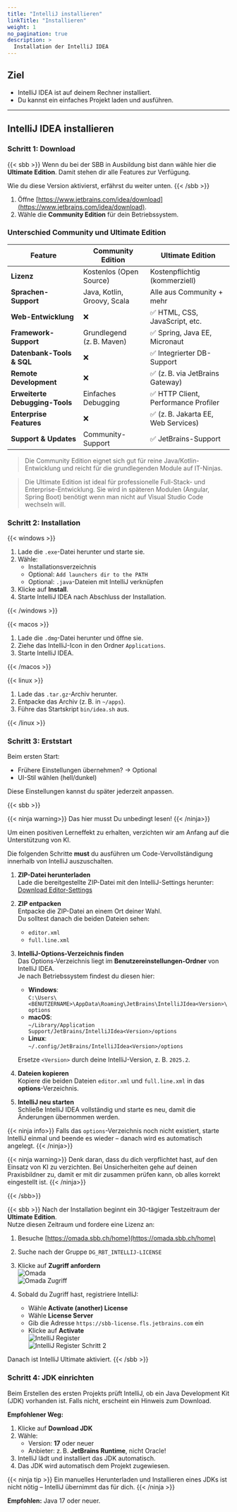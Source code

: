 ```yaml
---
title: "IntelliJ installieren"
linkTitle: "Installieren"
weight: 1
no_pagination: true
description: >
  Installation der IntelliJ IDEA
---
```


## Ziel

- IntelliJ IDEA ist auf deinem Rechner installiert.
- Du kannst ein einfaches Projekt laden und ausführen.

---

## IntelliJ IDEA installieren

### Schritt 1: Download

{{< sbb >}}
Wenn du bei der SBB in Ausbildung bist dann wähle hier die **Ultimate Edition**. Damit stehen dir alle Features zur
Verfügung.

Wie du diese Version aktivierst, erfährst du weiter unten.
{{< /sbb >}}

1. Öffne [https://www.jetbrains.com/idea/download](https://www.jetbrains.com/idea/download).
2. Wähle die **Community Edition** für dein Betriebssystem.

### Unterschied Community und Ultimate Edition

| Feature                        | Community Edition           | Ultimate Edition                     |
| ------------------------------ | --------------------------- | ------------------------------------ |
| **Lizenz**                     | Kostenlos (Open Source)     | Kostenpflichtig (kommerziell)        |
| **Sprachen-Support**           | Java, Kotlin, Groovy, Scala | Alle aus Community + mehr            |
| **Web-Entwicklung**            | ❌                          | ✅ HTML, CSS, JavaScript, etc.       |
| **Framework-Support**          | Grundlegend (z. B. Maven)   | ✅ Spring, Java EE, Micronaut        |
| **Datenbank-Tools & SQL**      | ❌                          | ✅ Integrierter DB-Support           |
| **Remote Development**         | ❌                          | ✅ (z. B. via JetBrains Gateway)     |
| **Erweiterte Debugging-Tools** | Einfaches Debugging         | ✅ HTTP Client, Performance Profiler |
| **Enterprise Features**        | ❌                          | ✅ (z. B. Jakarta EE, Web Services)  |
| **Support & Updates**          | Community-Support           | ✅ JetBrains-Support                 |

> Die Community Edition eignet sich gut für reine Java/Kotlin-Entwicklung und reicht für die grundlegenden Module auf IT-Ninjas.

> Die Ultimate Edition ist ideal für professionelle Full-Stack- und Enterprise-Entwicklung. Sie wird in späteren Modulen (Angular, Spring Boot) benötigt wenn man nicht auf Visual Studio Code wechseln will.

### Schritt 2: Installation

{{< windows >}}

1. Lade die `.exe`-Datei herunter und starte sie.
2. Wähle:
   - Installationsverzeichnis
   - Optional: `Add launchers dir to the PATH`
   - Optional: `.java`-Dateien mit IntelliJ verknüpfen
3. Klicke auf **Install**.
4. Starte IntelliJ IDEA nach Abschluss der Installation.

{{< /windows >}}

{{< macos >}}

1. Lade die `.dmg`-Datei herunter und öffne sie.
2. Ziehe das IntelliJ-Icon in den Ordner `Applications`.
3. Starte IntelliJ IDEA.

{{< /macos >}}

{{< linux >}}

1. Lade das `.tar.gz`-Archiv herunter.
2. Entpacke das Archiv (z. B. in `~/apps`).
3. Führe das Startskript `bin/idea.sh` aus.

{{< /linux >}}

### Schritt 3: Erststart

Beim ersten Start:

- Frühere Einstellungen übernehmen? → Optional
- UI-Stil wählen (hell/dunkel)

Diese Einstellungen kannst du später jederzeit anpassen.

{{< sbb >}}

{{< ninja warning>}}
Das hier musst Du unbedingt lesen!
{{< /ninja>}}

Um einen positiven Lerneffekt zu erhalten, verzichten wir am Anfang auf die Unterstützung von KI.

Die folgenden Schritte **must** du ausführen um Code-Vervollständigung innerhalb von IntelliJ auszuschalten.

1. **ZIP-Datei herunterladen**  
   Lade die bereitgestellte ZIP-Datei mit den IntelliJ-Settings herunter:  
   [Download Editor-Settings](/files/tools/ide/intellij/BaseProfil.zip)

2. **ZIP entpacken**  
   Entpacke die ZIP-Datei an einem Ort deiner Wahl.  
   Du solltest danach die beiden Dateien sehen:

   - `editor.xml`
   - `full.line.xml`

3. **IntelliJ-Options-Verzeichnis finden**  
   Das Options-Verzeichnis liegt im **Benutzereinstellungen-Ordner** von IntelliJ IDEA.  
   Je nach Betriebssystem findest du diesen hier:

   - **Windows**:  
     `C:\Users\<BENUTZERNAME>\AppData\Roaming\JetBrains\IntelliJIdea<Version>\options`
   - **macOS**:  
     `~/Library/Application Support/JetBrains/IntelliJIdea<Version>/options`
   - **Linux**:  
     `~/.config/JetBrains/IntelliJIdea<Version>/options`

   Ersetze `<Version>` durch deine IntelliJ-Version, z. B. `2025.2`.

4. **Dateien kopieren**  
   Kopiere die beiden Dateien `editor.xml` und `full.line.xml` in das **options**-Verzeichnis.

5. **IntelliJ neu starten**  
   Schließe IntelliJ IDEA vollständig und starte es neu, damit die Änderungen übernommen werden.

{{< ninja info>}}
Falls das `options`-Verzeichnis noch nicht existiert, starte IntelliJ einmal und beende es wieder – danach wird es automatisch angelegt.
{{< /ninja>}}

{{< ninja warning>}}
Denk daran, dass du dich verpflichtet hast, auf den Einsatz von KI zu verzichten. Bei Unsicherheiten gehe auf deinen
Praxisbildner zu, damit er mit dir zusammen prüfen kann, ob alles korrekt eingestellt ist.
{{< /ninja>}}

{{< /sbb>}}

{{< sbb >}}
Nach der Installation beginnt ein 30-tägiger Testzeitraum der **Ultimate Edition**.  
Nutze diesen Zeitraum und fordere eine Lizenz an:

1. Besuche [https://omada.sbb.ch/home](https://omada.sbb.ch/home)
2. Suche nach der Gruppe `DG_RBT_INTELLIJ-LICENSE`
3. Klicke auf **Zugriff anfordern**  
   ![Omada](./images/omada.png)  
   ![Omada Zugriff](./images/omada_zugriff.png)
4. Sobald du Zugriff hast, registriere IntelliJ:

   - Wähle **Activate (another) License**
   - Wähle **License Server**
   - Gib die Adresse `https://sbb-license.fls.jetbrains.com` ein
   - Klicke auf **Activate**  
     ![IntelliJ Register](./images/intellij_register.png)  
     ![IntelliJ Register Schritt 2](./images/intellij_register1.png)

Danach ist IntelliJ Ultimate aktiviert.
{{< /sbb >}}

### Schritt 4: JDK einrichten

Beim Erstellen des ersten Projekts prüft IntelliJ, ob ein Java Development Kit (JDK) vorhanden ist. Falls nicht, erscheint ein Hinweis zum Download.

**Empfohlener Weg:**

1. Klicke auf **Download JDK**
2. Wähle:
   - Version: **17** oder neuer
   - Anbieter: z. B. **JetBrains Runtime**, nicht Oracle!
3. IntelliJ lädt und installiert das JDK automatisch.
4. Das JDK wird automatisch dem Projekt zugewiesen.

{{< ninja tip >}}
Ein manuelles Herunterladen und Installieren eines JDKs ist nicht nötig – IntelliJ übernimmt das für dich.
{{< /ninja >}}

**Empfohlen:** Java 17 oder neuer.
